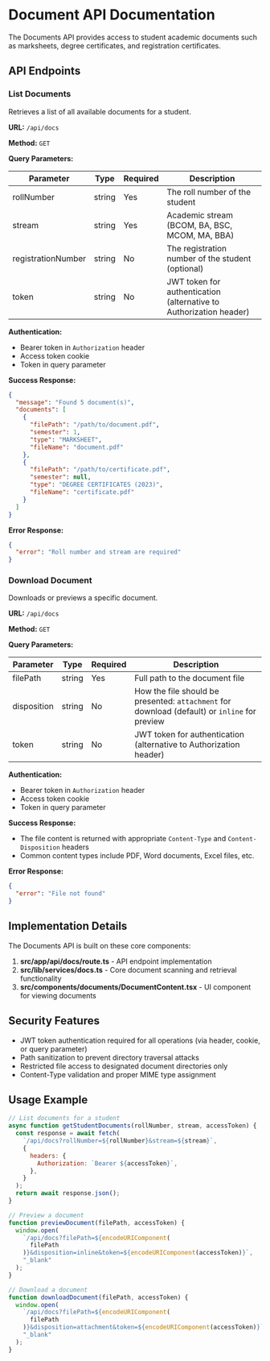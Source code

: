 # Document API Documentation

The Documents API provides access to student academic documents such as marksheets, degree certificates, and registration certificates.

## API Endpoints

### List Documents

Retrieves a list of all available documents for a student.

**URL:** `/api/docs`

**Method:** `GET`

**Query Parameters:**

| Parameter          | Type   | Required | Description                                                        |
| ------------------ | ------ | -------- | ------------------------------------------------------------------ |
| rollNumber         | string | Yes      | The roll number of the student                                     |
| stream             | string | Yes      | Academic stream (BCOM, BA, BSC, MCOM, MA, BBA)                     |
| registrationNumber | string | No       | The registration number of the student (optional)                  |
| token              | string | No       | JWT token for authentication (alternative to Authorization header) |

**Authentication:**

- Bearer token in `Authorization` header
- Access token cookie
- Token in query parameter

**Success Response:**

```json
{
  "message": "Found 5 document(s)",
  "documents": [
    {
      "filePath": "/path/to/document.pdf",
      "semester": 1,
      "type": "MARKSHEET",
      "fileName": "document.pdf"
    },
    {
      "filePath": "/path/to/certificate.pdf",
      "semester": null,
      "type": "DEGREE CERTIFICATES (2023)",
      "fileName": "certificate.pdf"
    }
  ]
}
```

**Error Response:**

```json
{
  "error": "Roll number and stream are required"
}
```

### Download Document

Downloads or previews a specific document.

**URL:** `/api/docs`

**Method:** `GET`

**Query Parameters:**

| Parameter   | Type   | Required | Description                                                                                   |
| ----------- | ------ | -------- | --------------------------------------------------------------------------------------------- |
| filePath    | string | Yes      | Full path to the document file                                                                |
| disposition | string | No       | How the file should be presented: `attachment` for download (default) or `inline` for preview |
| token       | string | No       | JWT token for authentication (alternative to Authorization header)                            |

**Authentication:**

- Bearer token in `Authorization` header
- Access token cookie
- Token in query parameter

**Success Response:**

- The file content is returned with appropriate `Content-Type` and `Content-Disposition` headers
- Common content types include PDF, Word documents, Excel files, etc.

**Error Response:**

```json
{
  "error": "File not found"
}
```

## Implementation Details

The Documents API is built on these core components:

1. **src/app/api/docs/route.ts** - API endpoint implementation
2. **src/lib/services/docs.ts** - Core document scanning and retrieval functionality
3. **src/components/documents/DocumentContent.tsx** - UI component for viewing documents

## Security Features

- JWT token authentication required for all operations (via header, cookie, or query parameter)
- Path sanitization to prevent directory traversal attacks
- Restricted file access to designated document directories only
- Content-Type validation and proper MIME type assignment

## Usage Example

```javascript
// List documents for a student
async function getStudentDocuments(rollNumber, stream, accessToken) {
  const response = await fetch(
    `/api/docs?rollNumber=${rollNumber}&stream=${stream}`,
    {
      headers: {
        Authorization: `Bearer ${accessToken}`,
      },
    }
  );
  return await response.json();
}

// Preview a document
function previewDocument(filePath, accessToken) {
  window.open(
    `/api/docs?filePath=${encodeURIComponent(
      filePath
    )}&disposition=inline&token=${encodeURIComponent(accessToken)}`,
    "_blank"
  );
}

// Download a document
function downloadDocument(filePath, accessToken) {
  window.open(
    `/api/docs?filePath=${encodeURIComponent(
      filePath
    )}&disposition=attachment&token=${encodeURIComponent(accessToken)}`,
    "_blank"
  );
}
```
